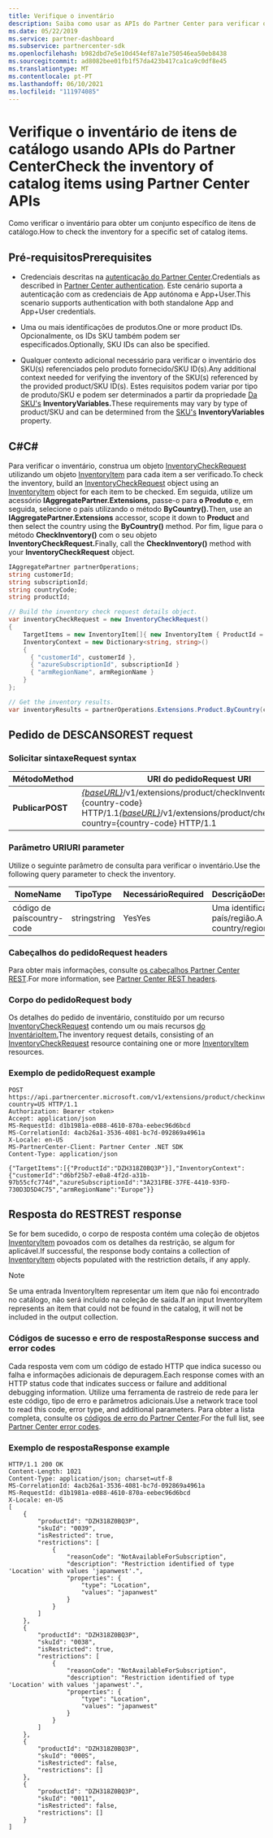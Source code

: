 ```yaml
---
title: Verifique o inventário
description: Saiba como usar as APIs do Partner Center para verificar o inventário para obter um conjunto específico de itens de catálogo. Pode fazê-lo para identificar os produtos de um cliente ou SKUs.
ms.date: 05/22/2019
ms.service: partner-dashboard
ms.subservice: partnercenter-sdk
ms.openlocfilehash: b982dbd7e5e10d454ef87a1e750546ea50eb8438
ms.sourcegitcommit: ad8082bee01fb1f57da423b417ca1ca9c0df8e45
ms.translationtype: MT
ms.contentlocale: pt-PT
ms.lasthandoff: 06/10/2021
ms.locfileid: "111974085"
---
```

# <a name="check-the-inventory-of-catalog-items-using-partner-center-apis"></a><span data-ttu-id="9ac1f-104">Verifique o inventário de itens de catálogo usando APIs do Partner Center</span><span class="sxs-lookup"><span data-stu-id="9ac1f-104">Check the inventory of catalog items using Partner Center APIs</span></span>

<span data-ttu-id="9ac1f-105">Como verificar o inventário para obter um conjunto específico de itens de catálogo.</span><span class="sxs-lookup"><span data-stu-id="9ac1f-105">How to check the inventory for a specific set of catalog items.</span></span>

## <a name="prerequisites"></a><span data-ttu-id="9ac1f-106">Pré-requisitos</span><span class="sxs-lookup"><span data-stu-id="9ac1f-106">Prerequisites</span></span>

- <span data-ttu-id="9ac1f-107">Credenciais descritas na [autenticação do Partner Center](partner-center-authentication.md).</span><span class="sxs-lookup"><span data-stu-id="9ac1f-107">Credentials as described in [Partner Center authentication](partner-center-authentication.md).</span></span> <span data-ttu-id="9ac1f-108">Este cenário suporta a autenticação com as credenciais de App autónoma e App+User.</span><span class="sxs-lookup"><span data-stu-id="9ac1f-108">This scenario supports authentication with both standalone App and App+User credentials.</span></span>

- <span data-ttu-id="9ac1f-109">Uma ou mais identificações de produtos.</span><span class="sxs-lookup"><span data-stu-id="9ac1f-109">One or more product IDs.</span></span> <span data-ttu-id="9ac1f-110">Opcionalmente, os IDs SKU também podem ser especificados.</span><span class="sxs-lookup"><span data-stu-id="9ac1f-110">Optionally, SKU IDs can also be specified.</span></span>

- <span data-ttu-id="9ac1f-111">Qualquer contexto adicional necessário para verificar o inventário dos SKU(s) referenciados pelo produto fornecido/SKU ID(s).</span><span class="sxs-lookup"><span data-stu-id="9ac1f-111">Any additional context needed for verifying the inventory of the SKU(s) referenced by the provided product/SKU ID(s).</span></span> <span data-ttu-id="9ac1f-112">Estes requisitos podem variar por tipo de produto/SKU e podem ser determinados a partir da propriedade [Da SKU's](product-resources.md#sku) **InventoryVariables.**</span><span class="sxs-lookup"><span data-stu-id="9ac1f-112">These requirements may vary by type of product/SKU and can be determined from the [SKU's](product-resources.md#sku) **InventoryVariables** property.</span></span>

## <a name="c"></a><span data-ttu-id="9ac1f-113">C\#</span><span class="sxs-lookup"><span data-stu-id="9ac1f-113">C\#</span></span>

<span data-ttu-id="9ac1f-114">Para verificar o inventário, construa um objeto [InventoryCheckRequest](product-resources.md#inventorycheckrequest) utilizando um objeto [InventoryItem](product-resources.md#inventoryitem) para cada item a ser verificado.</span><span class="sxs-lookup"><span data-stu-id="9ac1f-114">To check the inventory, build an [InventoryCheckRequest](product-resources.md#inventorycheckrequest) object using an [InventoryItem](product-resources.md#inventoryitem) object for each item to be checked.</span></span> <span data-ttu-id="9ac1f-115">Em seguida, utilize um acessório **IAggregatePartner.Extensions,** passe-o para **o Produto** e, em seguida, selecione o país utilizando o método **ByCountry().**</span><span class="sxs-lookup"><span data-stu-id="9ac1f-115">Then, use an **IAggregatePartner.Extensions** accessor, scope it down to **Product** and then select the country using the **ByCountry()** method.</span></span> <span data-ttu-id="9ac1f-116">Por fim, ligue para o método **CheckInventory()** com o seu objeto **InventoryCheckRequest.**</span><span class="sxs-lookup"><span data-stu-id="9ac1f-116">Finally, call the **CheckInventory()** method with your **InventoryCheckRequest** object.</span></span>

``` csharp
IAggregatePartner partnerOperations;
string customerId;
string subscriptionId;
string countryCode;
string productId;

// Build the inventory check request details object.
var inventoryCheckRequest = new InventoryCheckRequest()
{
    TargetItems = new InventoryItem[]{ new InventoryItem { ProductId = productId } },
    InventoryContext = new Dictionary<string, string>()
    {
      { "customerId", customerId },
      { "azureSubscriptionId", subscriptionId }
      { "armRegionName", armRegionName }
    }
};

// Get the inventory results.
var inventoryResults = partnerOperations.Extensions.Product.ByCountry(countryCode).CheckInventory(inventoryCheckRequest);
```

## <a name="rest-request"></a><span data-ttu-id="9ac1f-117">Pedido de DESCANSO</span><span class="sxs-lookup"><span data-stu-id="9ac1f-117">REST request</span></span>

### <a name="request-syntax"></a><span data-ttu-id="9ac1f-118">Solicitar sintaxe</span><span class="sxs-lookup"><span data-stu-id="9ac1f-118">Request syntax</span></span>

| <span data-ttu-id="9ac1f-119">Método</span><span class="sxs-lookup"><span data-stu-id="9ac1f-119">Method</span></span>   | <span data-ttu-id="9ac1f-120">URI do pedido</span><span class="sxs-lookup"><span data-stu-id="9ac1f-120">Request URI</span></span>                                                                                                                              |
|----------|------------------------------------------------------------------------------------------------------------------------------------------|
| <span data-ttu-id="9ac1f-121">**Publicar**</span><span class="sxs-lookup"><span data-stu-id="9ac1f-121">**POST**</span></span> | <span data-ttu-id="9ac1f-122">[*{baseURL}*](partner-center-rest-urls.md)/v1/extensions/product/checkInventory?country={country-code} HTTP/1.1</span><span class="sxs-lookup"><span data-stu-id="9ac1f-122">[*{baseURL}*](partner-center-rest-urls.md)/v1/extensions/product/checkInventory?country={country-code} HTTP/1.1</span></span>                        |

### <a name="uri-parameter"></a><span data-ttu-id="9ac1f-123">Parâmetro URI</span><span class="sxs-lookup"><span data-stu-id="9ac1f-123">URI parameter</span></span>

<span data-ttu-id="9ac1f-124">Utilize o seguinte parâmetro de consulta para verificar o inventário.</span><span class="sxs-lookup"><span data-stu-id="9ac1f-124">Use the following query parameter to check the inventory.</span></span>

| <span data-ttu-id="9ac1f-125">Nome</span><span class="sxs-lookup"><span data-stu-id="9ac1f-125">Name</span></span>                   | <span data-ttu-id="9ac1f-126">Tipo</span><span class="sxs-lookup"><span data-stu-id="9ac1f-126">Type</span></span>     | <span data-ttu-id="9ac1f-127">Necessário</span><span class="sxs-lookup"><span data-stu-id="9ac1f-127">Required</span></span> | <span data-ttu-id="9ac1f-128">Descrição</span><span class="sxs-lookup"><span data-stu-id="9ac1f-128">Description</span></span>                                                     |
|------------------------|----------|----------|-----------------------------------------------------------------|
| <span data-ttu-id="9ac1f-129">código de país</span><span class="sxs-lookup"><span data-stu-id="9ac1f-129">country-code</span></span>           | <span data-ttu-id="9ac1f-130">string</span><span class="sxs-lookup"><span data-stu-id="9ac1f-130">string</span></span>   | <span data-ttu-id="9ac1f-131">Yes</span><span class="sxs-lookup"><span data-stu-id="9ac1f-131">Yes</span></span>      | <span data-ttu-id="9ac1f-132">Uma identificação país/região.</span><span class="sxs-lookup"><span data-stu-id="9ac1f-132">A country/region ID.</span></span>                                            |

### <a name="request-headers"></a><span data-ttu-id="9ac1f-133">Cabeçalhos do pedido</span><span class="sxs-lookup"><span data-stu-id="9ac1f-133">Request headers</span></span>

<span data-ttu-id="9ac1f-134">Para obter mais informações, consulte [os cabeçalhos Partner Center REST](headers.md).</span><span class="sxs-lookup"><span data-stu-id="9ac1f-134">For more information, see [Partner Center REST headers](headers.md).</span></span>

### <a name="request-body"></a><span data-ttu-id="9ac1f-135">Corpo do pedido</span><span class="sxs-lookup"><span data-stu-id="9ac1f-135">Request body</span></span>

<span data-ttu-id="9ac1f-136">Os detalhes do pedido de inventário, constituído por um recurso [InventoryCheckRequest](product-resources.md#inventorycheckrequest) contendo um ou mais recursos [do InventárioItem.](product-resources.md#inventoryitem)</span><span class="sxs-lookup"><span data-stu-id="9ac1f-136">The inventory request details, consisting of an [InventoryCheckRequest](product-resources.md#inventorycheckrequest) resource containing one or more [InventoryItem](product-resources.md#inventoryitem) resources.</span></span>

### <a name="request-example"></a><span data-ttu-id="9ac1f-137">Exemplo de pedido</span><span class="sxs-lookup"><span data-stu-id="9ac1f-137">Request example</span></span>

```http
POST https://api.partnercenter.microsoft.com/v1/extensions/product/checkinventory?country=US HTTP/1.1
Authorization: Bearer <token>
Accept: application/json
MS-RequestId: d1b1981a-e088-4610-870a-eebec96d6bcd
MS-CorrelationId: 4acb26a1-3536-4081-bc7d-092869a4961a
X-Locale: en-US
MS-PartnerCenter-Client: Partner Center .NET SDK
Content-Type: application/json

{"TargetItems":[{"ProductId":"DZH318Z0BQ3P"}],"InventoryContext":{"customerId":"d6bf25b7-e0a8-4f2d-a31b-97b55cfc774d","azureSubscriptionId":"3A231FBE-37FE-4410-93FD-730D3D5D4C75","armRegionName":"Europe"}}
```

## <a name="rest-response"></a><span data-ttu-id="9ac1f-138">Resposta do REST</span><span class="sxs-lookup"><span data-stu-id="9ac1f-138">REST response</span></span>

<span data-ttu-id="9ac1f-139">Se for bem sucedido, o corpo de resposta contém uma coleção de objetos [InventoryItem](product-resources.md#inventoryitem) povoados com os detalhes da restrição, se algum for aplicável.</span><span class="sxs-lookup"><span data-stu-id="9ac1f-139">If successful, the response body contains a collection of [InventoryItem](product-resources.md#inventoryitem) objects populated with the restriction details, if any apply.</span></span>

>[!NOTE]
><span data-ttu-id="9ac1f-140">Se uma entrada InventoryItem representar um item que não foi encontrado no catálogo, não será incluído na coleção de saída.</span><span class="sxs-lookup"><span data-stu-id="9ac1f-140">If an input InventoryItem represents an item that could not be found in the catalog, it will not be included in the output collection.</span></span>

### <a name="response-success-and-error-codes"></a><span data-ttu-id="9ac1f-141">Códigos de sucesso e erro de resposta</span><span class="sxs-lookup"><span data-stu-id="9ac1f-141">Response success and error codes</span></span>

<span data-ttu-id="9ac1f-142">Cada resposta vem com um código de estado HTTP que indica sucesso ou falha e informações adicionais de depuragem.</span><span class="sxs-lookup"><span data-stu-id="9ac1f-142">Each response comes with an HTTP status code that indicates success or failure and additional debugging information.</span></span> <span data-ttu-id="9ac1f-143">Utilize uma ferramenta de rastreio de rede para ler este código, tipo de erro e parâmetros adicionais.</span><span class="sxs-lookup"><span data-stu-id="9ac1f-143">Use a network trace tool to read this code, error type, and additional parameters.</span></span> <span data-ttu-id="9ac1f-144">Para obter a lista completa, consulte os [códigos de erro do Partner Center](error-codes.md).</span><span class="sxs-lookup"><span data-stu-id="9ac1f-144">For the full list, see [Partner Center error codes](error-codes.md).</span></span>

### <a name="response-example"></a><span data-ttu-id="9ac1f-145">Exemplo de resposta</span><span class="sxs-lookup"><span data-stu-id="9ac1f-145">Response example</span></span>

```http
HTTP/1.1 200 OK
Content-Length: 1021
Content-Type: application/json; charset=utf-8
MS-CorrelationId: 4acb26a1-3536-4081-bc7d-092869a4961a
MS-RequestId: d1b1981a-e088-4610-870a-eebec96d6bcd
X-Locale: en-US
[
    {
        "productId": "DZH318Z0BQ3P",
        "skuId": "0039",
        "isRestricted": true,
        "restrictions": [
            {
                "reasonCode": "NotAvailableForSubscription",
                "description": "Restriction identified of type 'Location' with values 'japanwest'.",
                "properties": {
                    "type": "Location",
                    "values": "japanwest"
                }
            }
        ]
    },
    {
        "productId": "DZH318Z0BQ3P",
        "skuId": "0038",
        "isRestricted": true,
        "restrictions": [
            {
                "reasonCode": "NotAvailableForSubscription",
                "description": "Restriction identified of type 'Location' with values 'japanwest'.",
                "properties": {
                    "type": "Location",
                    "values": "japanwest"
                }
            }
        ]
    },
    {
        "productId": "DZH318Z0BQ3P",
        "skuId": "000S",
        "isRestricted": false,
        "restrictions": []
    },
    {
        "productId": "DZH318Z0BQ3P",
        "skuId": "0011",
        "isRestricted": false,
        "restrictions": []
    }
]
```
